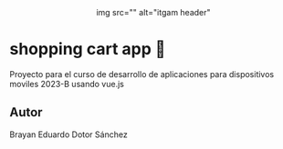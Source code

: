  <center>
 img src=""
 alt="itgam header"
 </center>
 
 # shopping cart app 🛒

 Proyecto para el curso de desarrollo de aplicaciones para dispositivos moviles 2023-B usando vue.js

 ## Autor 

 Brayan Eduardo Dotor Sánchez 